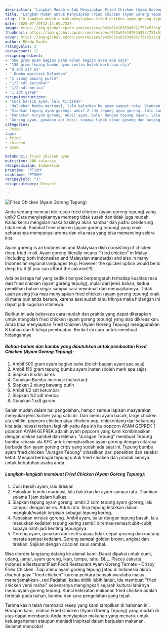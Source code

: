 ```yaml
---
description: "Langkah Mudah untuk Menyiapkan Fried Chicken (Ayam Goreng Tepung) Anti Gagal"
title: "Langkah Mudah untuk Menyiapkan Fried Chicken (Ayam Goreng Tepung) Anti Gagal"
slug: 118-langkah-mudah-untuk-menyiapkan-fried-chicken-ayam-goreng-tepung-anti-gagal
date: 2020-07-29T12:14:09.752Z
image: https://img-global.cpcdn.com/recipes/942a67e10703a592/751x532cq70/fried-chicken-ayam-goreng-tepung-foto-resep-utama.jpg
thumbnail: https://img-global.cpcdn.com/recipes/942a67e10703a592/751x532cq70/fried-chicken-ayam-goreng-tepung-foto-resep-utama.jpg
cover: https://img-global.cpcdn.com/recipes/942a67e10703a592/751x532cq70/fried-chicken-ayam-goreng-tepung-foto-resep-utama.jpg
author: Rhoda Banks
ratingvalue: 3
reviewcount: 12
recipeingredient:
- "500 gram ayam bagian paha boleh bagian ayam apa saja"
- "150 gram tepung bumbu ayam instan boleh merk apa saja"
- "8 sdm air es"
- " Bumbu marinasi haluskan"
- "2 siung bawang putih"
- "1/2 sdt ketumbar"
- "1/2 sdt merica"
- "1 sdt garam"
recipeinstructions:
- "Cuci bersih ayam, lalu tiriskan"
- "Haluskan bumbu marinasi, lalu balurkan ke ayam sampai rata. Diamkan selama 1 jam dalam kulkas."
- "Siapkan tepung ayam goreng: ambil 2 sdm tepung ayam goreng, lalu campur dengan air es. Aduk rata. Sisa tepung letakkan dalam mangkuk/wadah terpisah sebagai tepung kering."
- "Panaskan minyak goreng. Ambil ayam, balur dengan tepung basah, lalu masukkan kedalam tepung kering sambil diremas-remas/cubit-cubit, supaya nanti jadi keriting tepungnya."
- "Goreng ayam, gunakan api kecil supaya tidak cepat gosong dan matang merata sampai kedalam. Goreng sampai golden brown, angkat dan tiriskan. Sajikan dengan cocolan saus sambal."
categories:
- Resep
tags:
- fried
- chicken
- ayam

katakunci: fried chicken ayam 
nutrition: 286 calories
recipecuisine: Indonesian
preptime: "PT19M"
cooktime: "PT50M"
recipeyield: "1"
recipecategory: Dessert

---
```



![Fried Chicken (Ayam Goreng Tepung)](https://img-global.cpcdn.com/recipes/942a67e10703a592/751x532cq70/fried-chicken-ayam-goreng-tepung-foto-resep-utama.jpg)

Anda sedang mencari ide resep fried chicken (ayam goreng tepung) yang unik? Cara menyiapkannya memang tidak susah dan tidak juga mudah. Kalau keliru mengolah maka hasilnya akan hambar dan justru cenderung tidak enak. Padahal fried chicken (ayam goreng tepung) yang enak seharusnya mempunyai aroma dan cita rasa yang bisa memancing selera kita.

Ayam goreng is an Indonesian and Malaysian dish consisting of chicken deep fried in oil. Ayam goreng literally means &#34;fried chicken&#34; in Malay (including both Indonesian and Malaysian standards) and also in many Indonesian regional languages (e.g. However the quicker option would be to deep fry it (if you can afford the calories!!!).

Ada beberapa hal yang sedikit banyak berpengaruh terhadap kualitas rasa dari fried chicken (ayam goreng tepung), mulai dari jenis bahan, kedua pemilihan bahan segar sampai cara membuat dan menyajikannya. Tidak usah pusing jika mau menyiapkan fried chicken (ayam goreng tepung) enak di mana pun anda berada, karena asal sudah tahu triknya maka hidangan ini dapat jadi suguhan istimewa.


Berikut ini ada beberapa cara mudah dan praktis yang dapat diterapkan untuk mengolah fried chicken (ayam goreng tepung) yang siap dikreasikan. Anda bisa menyiapkan Fried Chicken (Ayam Goreng Tepung) menggunakan 8 bahan dan 5 tahap pembuatan. Berikut ini cara untuk membuat hidangannya.

<!--inarticleads1-->

##### Bahan-bahan dan bumbu yang dibutuhkan untuk pembuatan Fried Chicken (Ayam Goreng Tepung):

1. Ambil 500 gram ayam bagian paha (boleh bagian ayam apa saja)
1. Ambil 150 gram tepung bumbu ayam instan (boleh merk apa saja)
1. Siapkan 8 sdm air es
1. Gunakan  Bumbu marinasi (haluskan):
1. Siapkan 2 siung bawang putih
1. Ambil 1/2 sdt ketumbar
1. Siapkan 1/2 sdt merica
1. Gunakan 1 sdt garam


Selain mudah dalam hal pengolahan, hampir semua lapisan masyarakat menyukai jenis kuliner yang satu ini. Dari menu ayam bacok, large chicken ala shihlin, popcorn chicken atau chicken pop, chickentang dan sekarang kita ada inovasi terbaru lagi nih yaitu Apa sih itu popcorn AYAM GEPREK ? popcorn AYAM GEPREK adalah ayam popcorn yang kami kombinasikan dengan ulekan sambel dan lelehan. &#34;Juragan Tepung&#34; membuat Tepung bumbu rahasia ala KFC untuk menghasilkan ayam goreng dengan citarasa berbeda dari ayam goreng cripy yang sudah ada saat ini. Tepung bumbu ayam fried chicken &#34;Juragan Tepung&#34; dihasilkan dari penelitian dan seleksi ketat. Menjual berbagai tepung untuk fried chicken dan produk lainnya. untuk kebutuhan usaha anda. 

<!--inarticleads2-->

##### Langkah-langkah membuat Fried Chicken (Ayam Goreng Tepung):

1. Cuci bersih ayam, lalu tiriskan
1. Haluskan bumbu marinasi, lalu balurkan ke ayam sampai rata. Diamkan selama 1 jam dalam kulkas.
1. Siapkan tepung ayam goreng: ambil 2 sdm tepung ayam goreng, lalu campur dengan air es. Aduk rata. Sisa tepung letakkan dalam mangkuk/wadah terpisah sebagai tepung kering.
1. Panaskan minyak goreng. Ambil ayam, balur dengan tepung basah, lalu masukkan kedalam tepung kering sambil diremas-remas/cubit-cubit, supaya nanti jadi keriting tepungnya.
1. Goreng ayam, gunakan api kecil supaya tidak cepat gosong dan matang merata sampai kedalam. Goreng sampai golden brown, angkat dan tiriskan. Sajikan dengan cocolan saus sambal.


Bisa diorder langsung datang ke alamat kami. Dapat dipakai untuk cumi, udang, jamur, ayam goreng, ikan, tempe, tahu, DLL. Places Jakarta, Indonesia RestaurantFast Food Restaurant Ayam Goreng Ternate - Crispy Fried Chicken. Tiap menu ayam goreng tepung [atau di Indonesia akrab disebut gaya &#34;fried chicken&#34; karena perkara banyak waralaba malas menerjemahkan-_red Padahal, kalau ditilik lebih lanjut, ide membuat &#34;fried chicken versi mahal&#34; sebenarnya mengingkari sejarah kultural lahirnya menu ayam goreng tepung. Kunci kelezatan makanan fried chicken adalah terletak pada bahan, bumbu dan cara pengolahan yang tepat. 

Terima kasih telah membaca resep yang kami tampilkan di halaman ini. Harapan kami, olahan Fried Chicken (Ayam Goreng Tepung) yang mudah di atas dapat membantu Anda menyiapkan makanan yang menarik untuk keluarga/teman ataupun menjadi inspirasi dalam berjualan makanan. Selamat mencoba!
